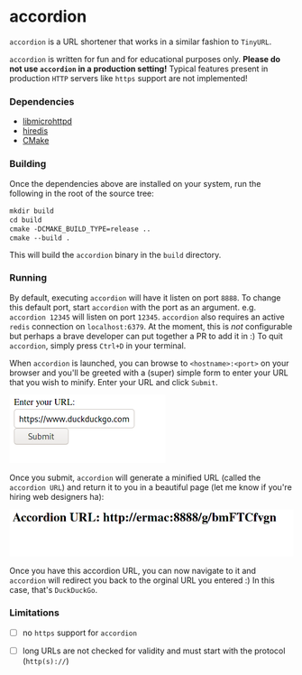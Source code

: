 # accordion

`accordion` is a URL shortener that works in a similar fashion to `TinyURL`.

`accordion` is written for fun and for educational purposes only. __Please do not use `accordion` in a production setting!__ Typical features present in production `HTTP` servers like `https` support are not implemented!
### Dependencies

* [libmicrohttpd](https://www.gnu.org/software/libmicrohttpd/)
* [hiredis](https://github.com/redis/hiredis)
* [CMake](https://cmake.org/)

### Building

Once the dependencies above are installed on your system, run the following in the root of the source tree:

```
mkdir build
cd build
cmake -DCMAKE_BUILD_TYPE=release ..
cmake --build .
```

This will build the `accordion` binary in the `build` directory.

### Running

By default, executing `accordion` will have it listen on port `8888`. To change this default port, start `accordion` with the port as an argument. e.g. `accordion 12345` will listen on port `12345`. `accordion` also requires an active `redis` connection on `localhost:6379`. At the moment, this is *not* configurable but perhaps a brave developer can put together a PR to add it in :) To quit `accordion`, simply press `Ctrl+D` in your terminal.

When `accordion` is launched, you can browse to `<hostname>:<port>` on your browser and you'll be greeted with a (super) simple form to enter your URL that you wish to minify. Enter your URL and click `Submit`.

![img](rsc/img/form.png)

Once you submit, `accordion` will generate a minified URL (called the `accordion URL`) and return it to you in a beautiful page (let me know if you're hiring web designers ha):

![img](rsc/img/accordion_url.png)

Once you have this accordion URL, you can now navigate to it and `accordion` will redirect you back to the orginal URL you entered :) In this case, that's `DuckDuckGo`.

### Limitations

- [ ] no `https` support for `accordion`
- [ ] long URLs are not checked for validity and must start with the protocol (`http(s)://`)




